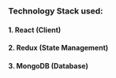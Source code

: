 ### Technology Stack used:
#### 1. React (Client)
#### 2. Redux (State Management)
#### 3. MongoDB (Database)
